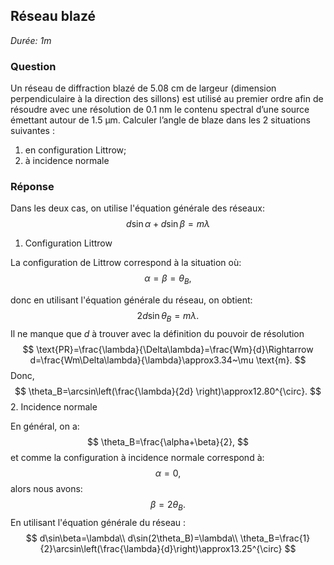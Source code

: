 ## Réseau blazé

*Durée: 1m*

### Question

Un réseau de diffraction blazé de 5.08 cm de largeur (dimension perpendiculaire à la direction des sillons) est utilisé au premier ordre afin de résoudre avec une résolution de 0.1 nm le contenu spectral d’une source émettant autour de 1.5 µm. Calculer l’angle de blaze dans les 2 situations suivantes :

1. en configuration Littrow;
2. à incidence normale

### Réponse

Dans les deux cas, on utilise l'équation générale des réseaux:
$$
d\sin\alpha+d\sin\beta=m\lambda
$$


1. Configuration Littrow

  La configuration de Littrow correspond à la situation où:
$$
\alpha=\beta=\theta_B,
$$

  donc en utilisant l'équation générale du réseau, on obtient:
$$
  2d\sin\theta_B=m\lambda.
$$
  Il ne manque que $d$ à trouver avec la définition du pouvoir de résolution
$$
  \text{PR}=\frac{\lambda}{\Delta\lambda}=\frac{Wm}{d}\Rightarrow d=\frac{Wm\Delta\lambda}{\lambda}\approx3.34~\mu \text{m}.
$$
  Donc, 
$$
  \theta_B=\arcsin\left(\frac{\lambda}{2d} \right)\approx12.80^{\circ}.
$$
2. Incidence normale

  En général, on a: 
$$
  \theta_B=\frac{\alpha+\beta}{2},
$$
  et comme la configuration à incidence normale correspond à:
$$
  \alpha=0,
$$
  alors nous avons:
$$
  \beta=2\theta_B.
$$
  En utilisant l'équation générale du réseau :
$$
  d\sin\beta=\lambda\\
  d\sin(2\theta_B)=\lambda\\
  \theta_B=\frac{1}{2}\arcsin\left(\frac{\lambda}{d}\right)\approx13.25^{\circ}
$$




